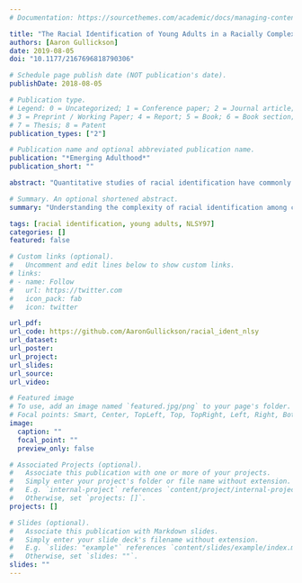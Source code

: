 ```yaml
---
# Documentation: https://sourcethemes.com/academic/docs/managing-content/

title: "The Racial Identification of Young Adults in a Racially Complex Society"
authors: [Aaron Gullickson]
date: 2019-08-05
doi: "10.1177/2167696818790306"

# Schedule page publish date (NOT publication's date).
publishDate: 2018-08-05

# Publication type.
# Legend: 0 = Uncategorized; 1 = Conference paper; 2 = Journal article;
# 3 = Preprint / Working Paper; 4 = Report; 5 = Book; 6 = Book section;
# 7 = Thesis; 8 = Patent
publication_types: ["2"]

# Publication name and optional abbreviated publication name.
publication: "*Emerging Adulthood*"
publication_short: ""

abstract: "Quantitative studies of racial identification have commonly focused on the identification choices of children and adolescents living in the parental home. Less is known about the racial self-identification choices that individuals make as they develop into independent young adults. Using data from the National Longitudinal Survey of Youth 1997, I compare the racial self-identification of respondents when they were aged 18–23 to their biological parents’ racial identification. Results suggest unexpected effects of individual development-related and socioeconomic characteristics. Measures of greater independence from parents and communities of adolescent development were associated with both greater and weaker consistency between self-identification and parental identification, and measures of parental socioeconomic status were associated with weaker consistency. The results across racial parentage groups conform to historical norms for Whites, Blacks, and American Indians, while the results for biracial respondents, Asians, and Hispanics are less clearly guided by these norms."

# Summary. An optional shortened abstract.
summary: "Understanding the complexity of racial identification among contemporary young adults using data from the NLSY97"

tags: [racial identification, young adults, NLSY97]
categories: []
featured: false

# Custom links (optional).
#   Uncomment and edit lines below to show custom links.
# links:
# - name: Follow
#   url: https://twitter.com
#   icon_pack: fab
#   icon: twitter

url_pdf: 
url_code: https://github.com/AaronGullickson/racial_ident_nlsy
url_dataset:
url_poster:
url_project:
url_slides:
url_source:
url_video:

# Featured image
# To use, add an image named `featured.jpg/png` to your page's folder. 
# Focal points: Smart, Center, TopLeft, Top, TopRight, Left, Right, BottomLeft, Bottom, BottomRight.
image:
  caption: ""
  focal_point: ""
  preview_only: false

# Associated Projects (optional).
#   Associate this publication with one or more of your projects.
#   Simply enter your project's folder or file name without extension.
#   E.g. `internal-project` references `content/project/internal-project/index.md`.
#   Otherwise, set `projects: []`.
projects: []

# Slides (optional).
#   Associate this publication with Markdown slides.
#   Simply enter your slide deck's filename without extension.
#   E.g. `slides: "example"` references `content/slides/example/index.md`.
#   Otherwise, set `slides: ""`.
slides: ""
---
```

